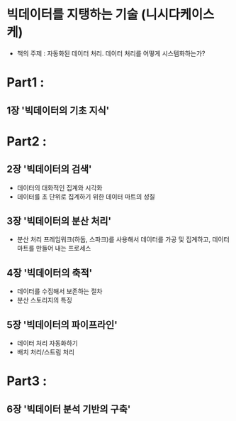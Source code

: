 # 빅데이터를 지탱하는 기술 (니시다케이스케)
- 책의 주제 : 자동화된 데이터 처리. 데이터 처리를 어떻게 시스템화하는가?


# Part1 : 
## 1장 '빅데이터의 기초 지식'

# Part2 :
## 2장 '빅데이터의 검색'
- 데이터의 대화적인 집계와 시각화
- 데이터를 초 단위로 집계하기 위한 데이터 마트의 성질
## 3장 '빅데이터의 분산 처리'
- 분산 처리 프레임워크(하둡, 스파크)를 사용해서 데이터를 가공 및 집계하고, 데이터 마트를 만들어 내는 프로세스
## 4장 '빅데이터의 축적'
- 데이터를 수집해서 보존하는 절차
- 분산 스토리지의 특징
## 5장 '빅데이터의 파이프라인'
- 데이터 처리 자동화하기
- 배치 처리/스트림 처리

# Part3 :
## 6장 '빅데이터 분석 기반의 구축'
